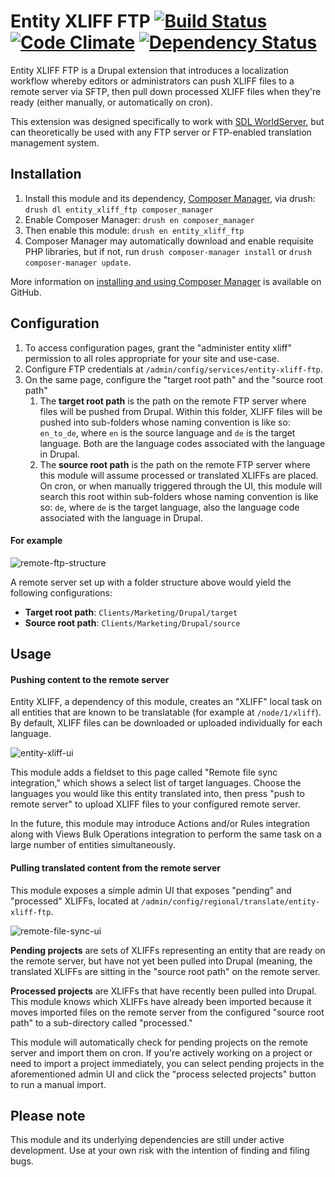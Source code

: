 # Entity XLIFF FTP [![Build Status](https://travis-ci.org/tableau-mkt/entity_xliff_ftp.svg?branch=7.x-1.x)](https://travis-ci.org/tableau-mkt/entity_xliff_ftp) [![Code Climate](https://codeclimate.com/github/tableau-mkt/entity_xliff_ftp/badges/gpa.svg)](https://codeclimate.com/github/tableau-mkt/entity_xliff_ftp) [![Dependency Status](https://gemnasium.com/tableau-mkt/entity_xliff_ftp.svg)](https://gemnasium.com/tableau-mkt/entity_xliff_ftp)

Entity XLIFF FTP is a Drupal extension that introduces a localization workflow
whereby editors or administrators can push XLIFF files to a remote server via
SFTP, then pull down processed XLIFF files when they're ready (either manually,
or automatically on cron).

This extension was designed specifically to work with [SDL WorldServer][], but
can theoretically be used with any FTP server or FTP-enabled translation
management system.

## Installation
1. Install this module and its dependency, [Composer Manager][], via drush:
  `drush dl entity_xliff_ftp composer_manager`
1. Enable Composer Manager: `drush en composer_manager`
1. Then enable this module: `drush en entity_xliff_ftp`
1. Composer Manager may automatically download and enable requisite PHP
   libraries, but if not, run `drush composer-manager install` or
   `drush composer-manager update`.

More information on [installing and using Composer Manager][] is available on
GitHub.

## Configuration
1. To access configuration pages, grant the "administer entity xliff" permission
   to all roles appropriate for your site and use-case.
1. Configure FTP credentials at `/admin/config/services/entity-xliff-ftp`.
1. On the same page, configure the "target root path" and the "source root path"
   1. The __target root path__ is the path on the remote FTP server where files
      will be pushed from Drupal. Within this folder, XLIFF files will be pushed
      into sub-folders whose naming convention is like so: `en_to_de`,
      where `en` is the source language and `de` is the target language. Both
      are the language codes associated with the language in Drupal.
   1. The __source root path__ is the path on the remote FTP server where this
      module will assume processed or translated XLIFFs are placed. On cron, or
      when manually triggered through the UI, this module will search this root
      within sub-folders whose naming convention is like so: `de`, where
      `de` is the target language, also the language code associated with the
      language in Drupal.

#### For example
![remote-ftp-structure](https://cloud.githubusercontent.com/assets/3496491/7213577/80b8852e-e538-11e4-8cf0-ea9aab33d75c.png)

A remote server set up with a folder structure above would yield the following
configurations:

- __Target root path__: `Clients/Marketing/Drupal/target`
- __Source root path__: `Clients/Marketing/Drupal/source`

## Usage

#### Pushing content to the remote server
Entity XLIFF, a dependency of this module, creates an "XLIFF" local task on all
entities that are known to be translatable (for example at `/node/1/xliff`). By
default, XLIFF files can be downloaded or uploaded individually for each
language.

![entity-xliff-ui](https://cloud.githubusercontent.com/assets/3496491/7192582/ca2c6de4-e44b-11e4-8040-90d04703d8c2.png)

This module adds a fieldset to this page called "Remote file sync integration,"
which shows a select list of target languages. Choose the languages you would
like this entity translated into, then press "push to remote server" to upload
XLIFF files to your configured remote server.

In the future, this module may introduce Actions and/or Rules integration along
with Views Bulk Operations integration to perform the same task on a large
number of entities simultaneously.

#### Pulling translated content from the remote server
This module exposes a simple admin UI that exposes "pending" and "processed"
XLIFFs, located at `/admin/config/regional/translate/entity-xliff-ftp`.

![remote-file-sync-ui](https://cloud.githubusercontent.com/assets/3496491/7192737/1c6875fc-e44d-11e4-9991-696db3589a5b.png)

__Pending projects__ are sets of XLIFFs representing an entity that are ready on
the remote server, but have not yet been pulled into Drupal (meaning, the
translated XLIFFs are sitting in the "source root path" on the remote server.

__Processed projects__ are XLIFFs that have recently been pulled into Drupal.
This module knows which XLIFFs have already been imported because it moves
imported files on the remote server from the configured "source root path" to
a sub-directory called "processed."

This module will automatically check for pending projects on the remote server
and import them on cron. If you're actively working on a project or need to
import a project immediately, you can select pending projects in the
aforementioned admin UI and click the "process selected projects" button to run
a manual import.

## Please note
This module and its underlying dependencies are still under active development.
Use at your own risk with the intention of finding and filing bugs.

[SDL WorldServer]: http://www.sdl.com/cxc/language/translation-management/worldserver/
[Composer Manager]: https://www.drupal.org/project/composer_manager
[installing and using Composer Manager]: https://github.com/cpliakas/composer-manager-docs/blob/master/README.md#installation
